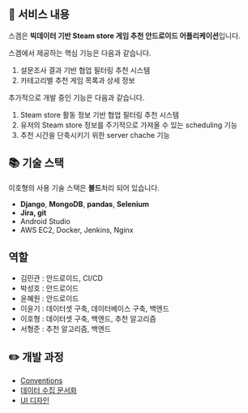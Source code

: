 ## 📜 서비스 내용

스겜은 **빅데이터 기반 Steam store 게임 추천 안드로이드 어플리케이션**입니다.

스겜에서 제공하는 핵심 기능은 다음과 같습니다.

1. 설문조사 결과 기반 협업 필터링 추천 시스템
2. 카테고리별 추천 게임 목록과 상세 정보

추가적으로 개발 중인 기능은 다음과 같습니다.

1. Steam store 활동 정보 기반 협업 필터링 추천 시스템
2. 유저의 Steam store 정보를 주기적으로 가져올 수 있는 scheduling 기능
3. 추천 시간을 단축시키기 위한 server chache 기능

## 📚 기술 스택

이호형의 사용 기술 스택은 **볼드**처리 되어 있습니다.

- **Django**, **MongoDB**, **pandas**, **Selenium**
- **Jira, git**
- Android Studio
- AWS EC2, Docker, Jenkins, Nginx

## 역할

- 김민관 : 안드로이드, CI/CD
- 박성호 : 안드로이드
- 윤혜원 : 안드로이드
- 이윤기 : 데이터셋 구축, 데이터베이스 구축, 백엔드
- 이호형 : 데이터셋 구축, 백엔드, 추천 알고리즘
- 서형준 : 추천 알고리즘, 백엔드

## ✏️ 개발 과정
    
- [Conventions](https://www.notion.so/8233963ca76245fabae652f8c6cb4f19)
- [데이터 수집 문서화](https://www.notion.so/38b632c393294b729b29e4d3d002b5cb)
- [UI 디자인](https://www.notion.so/UI-da7f5c9b6d034cd69b7f8915e41e461d)
